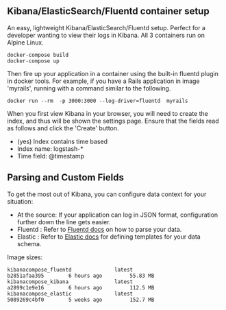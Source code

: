 ## Kibana/ElasticSearch/Fluentd container setup
An easy, lightweight Kibana/ElasticSearch/Fluentd setup.  Perfect for a developer wanting to view their logs in Kibana. All 3 containers run on Alpine Linux.

```
docker-compose build
docker-compose up
```
Then fire up your application in a container using the built-in fluentd plugin in docker tools.  For example, if you have a Rails application in image 'myrails', running with a command similar to the following.

```
docker run --rm  -p 3000:3000 --log-driver=fluentd  myrails
```

When you first view Kibana in your browser, you will need to create the index, and thus will be shown the settings page.
Ensure that the fields read as follows and click the 'Create' button.
 - (yes) Index contains time based
 - Index name: logstash-*
 - Time field: @timestamp

## Parsing and Custom Fields
To get the most out of Kibana, you can configure data context for your situation:
 - At the source: If your application can log in JSON format, configuration further down the line gets easier.
 - Fluentd : Refer to [Fluentd docs](http://www.fluentd.org/guides/recipes/parse-syslog) on how to parse your data.
 - Elastic : Refer to [Elastic docs](https://www.elastic.co/guide/en/elasticsearch/guide/current/_creating_an_index.html) for defining templates for your data schema.
 
Image sizes:
```
kibanacompose_fluentd              latest                  b2851afaa395        6 hours ago         55.83 MB
kibanacompose_kibana               latest                  a2899c1e9e16        6 hours ago         112.5 MB
kibanacompose_elastic              latest                  5089269c4bf0        5 weeks ago         152.7 MB
```
